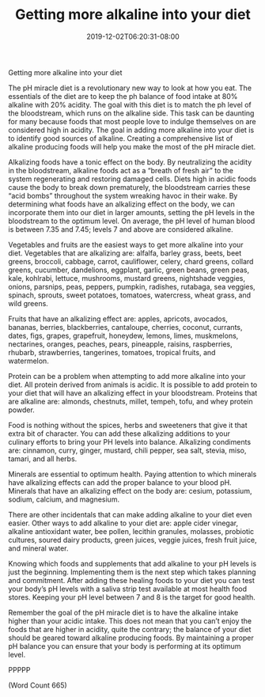 ﻿---
title: "Getting more alkaline into your diet"
date: 2019-12-02T06:20:31-08:00
description: "Text Tips for Web Success"
featured_image: "/images/Text.jpg"
tags: ["Text"]
---

Getting more alkaline into your diet

The pH miracle diet is a revolutionary new way to look at how you eat. The essentials of the diet are to keep the ph balance of food intake at 80% alkaline with 20% acidity. The goal with this diet is to match the ph level of the bloodstream, which runs on the alkaline side. This task can be daunting for many because foods that most people love to indulge themselves on are considered high in acidity. The goal in adding more alkaline into your diet is to identify good sources of alkaline. Creating a comprehensive list of alkaline producing foods will help you make the most of the pH miracle diet.

Alkalizing foods have a tonic effect on the body. By neutralizing the acidity in the bloodstream, alkaline foods act as a “breath of fresh air” to the system regenerating and restoring damaged cells. Diets high in acidic foods cause the body to break down prematurely, the bloodstream carries these “acid bombs” throughout the system wreaking havoc in their wake. By determining what foods have an alkalizing effect on the body, we can incorporate them into our diet in larger amounts, setting the pH levels in the bloodstream to the optimum level. On average, the pH level of human blood is between 7.35 and 7.45; levels 7 and above are considered alkaline.

Vegetables and fruits are the easiest ways to get more alkaline into your diet. Vegetables that are alkalizing are: alfalfa, barley grass, beets, beet greens, broccoli, cabbage, carrot, cauliflower, celery, chard greens, collard greens, cucumber, dandelions, eggplant, garlic, green beans, green peas, kale, kohlrabi, lettuce, mushrooms, mustard greens, nightshade veggies, onions, parsnips, peas, peppers, pumpkin, radishes, rutabaga, sea veggies, spinach, sprouts, sweet potatoes, tomatoes, watercress, wheat grass, and wild greens.

Fruits that have an alkalizing effect are: apples, apricots, avocados, bananas, berries, blackberries, cantaloupe, cherries, coconut, currants, dates, figs, grapes, grapefruit, honeydew, lemons, limes, muskmelons, nectarines, oranges, peaches, pears, pineapple, raisins, raspberries, rhubarb, strawberries, tangerines, tomatoes, tropical fruits, and watermelon.

Protein can be a problem when attempting to add more alkaline into your diet. All protein derived from animals is acidic. It is possible to add protein to your diet that will have an alkalizing effect in your bloodstream. Proteins that are alkaline are: almonds, chestnuts, millet, tempeh, tofu, and whey protein powder.

Food is nothing without the spices, herbs and sweeteners that give it that extra bit of character. You can add these alkalizing additions to your culinary efforts to bring your PH levels into balance. Alkalizing condiments are: cinnamon, curry, ginger, mustard, chili pepper, sea salt, stevia, miso, tamari, and all herbs.

Minerals are essential to optimum health. Paying attention to which minerals have alkalizing effects can add the proper balance to your blood pH. Minerals that have an alkalizing effect on the body are: cesium, potassium, sodium, calcium, and magnesium.

There are other incidentals that can make adding alkaline to your diet even easier. Other ways to add alkaline to your diet are: apple cider vinegar, alkaline antioxidant water, bee pollen, lecithin granules, molasses, probiotic cultures, soured dairy products, green juices, veggie juices, fresh fruit juice, and mineral water.

Knowing which foods and supplements that add alkaline to your pH levels is just the beginning. Implementing them is the next step which takes planning and commitment. After adding these healing foods to your diet you can test your body’s pH levels with a  saliva strip test available at most health food stores. Keeping your pH level between 7 and 8 is the target for good health.

Remember the goal of the pH miracle diet is to have the alkaline intake higher than your acidic intake. This does not mean that you can’t enjoy the foods that are higher in acidity, quite the contrary; the balance of your diet should be geared toward alkaline producing foods. By maintaining a proper pH balance you can ensure that your body is performing at its optimum level.

PPPPP

(Word Count 665)


